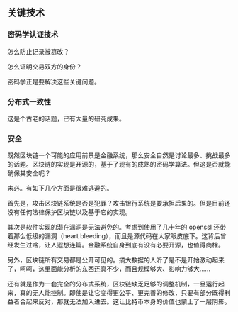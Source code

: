 ## 关键技术

### 密码学认证技术
怎么防止记录被篡改？

怎么证明交易双方的身份？

密码学正是要解决这些关键问题。

### 分布式一致性
这是个古老的话题，已有大量的研究成果。

### 安全

既然区块链一个可能的应用前景是金融系统，那么安全自然是讨论最多、挑战最多的话题。区块链的实现是开源的，基于了现有的成熟的密码学算法。但这是否就能确保其安全呢？

未必。有如下几个方面是很难逃避的。

首先是，攻击区块链系统是否是犯罪？攻击银行系统是要承担后果的。但是目前还没有任何法律保护区块链以及基于它的实现。

其次是软件实现的潜在漏洞是无法避免的。考虑到使用了几十年的 openssl 还带着那么低级的漏洞（heart bleeding），而且是源代码在大家眼皮底下。这背后曾经发生过啥，让人遐想连篇。金融系统自身到底有没有必要开源，也值得商榷。

另外，区块链所有交易都是公开可见的。搞大数据的人听了是不是开始激动起来了，呵呵，这里面能分析的东西还真不少，而且规模够大、影响力够大……

还有就是作为一套完全的分布式系统，区块链缺乏足够的调整机制，一旦运行起来，真的无人能控制。即使是让它变得更公平、更完善的修改，只要有部分既得利益者合起来反对，那就无法加入进去。这让比特币本身的价值也蒙上了一层阴影。